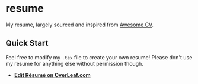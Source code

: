 # resume

My resume, largely sourced and inspired from [Awesome CV](https://github.com/posquit0/Awesome-CV).

## Quick Start

Feel free to modify my `.tex` file to create your own resume! Please don't use my resume for anything else without permission though.

- [**Edit Résumé on OverLeaf.com**](https://www.overleaf.com/latex/templates/resume-template/ysrmnrwyrhpp)
